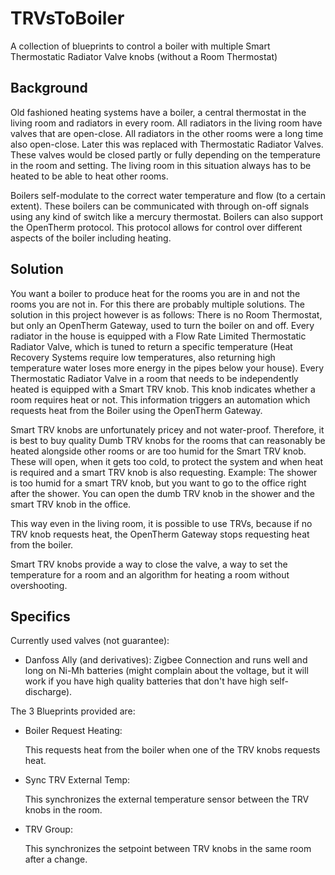 # TRVsToBoiler
A collection of blueprints to control a boiler with multiple Smart Thermostatic Radiator Valve knobs (without a Room Thermostat)

## Background

Old fashioned heating systems have a boiler, a central thermostat in the living room and radiators in every room. 
All radiators in the living room have valves that are open-close.
All radiators in the other rooms were a long time also open-close. Later this was replaced with Thermostatic Radiator Valves. These valves would be closed partly or fully depending on the temperature in the room and setting. The living room in this situation always has to be heated to be able to heat other rooms.

Boilers self-modulate to the correct water temperature and flow (to a certain extent). These boilers can be communicated with through on-off signals using any kind of switch like a mercury thermostat. Boilers can also support the OpenTherm protocol. This protocol allows for control over different aspects of the boiler including heating.

## Solution

You want a boiler to produce heat for the rooms you are in and not the rooms you are not in. For this there are probably multiple solutions.
The solution in this project however is as follows:
There is no Room Thermostat, but only an OpenTherm Gateway, used to turn the boiler on and off.
Every radiator in the house is equipped with a Flow Rate Limited Thermostatic Radiator Valve, which is tuned to return a specific temperature (Heat Recovery Systems require low temperatures, also returning high temperature water loses more energy in the pipes below your house). 
Every Thermostatic Radiator Valve in a room that needs to be independently heated is equipped with a Smart TRV knob. This knob indicates whether a room requires heat or not. This information triggers an automation which requests heat from the Boiler using the OpenTherm Gateway. 

Smart TRV knobs are unfortunately pricey and not water-proof. Therefore, it is best to buy quality Dumb TRV knobs for the rooms that can reasonably be heated alongside other rooms or are too humid for the Smart TRV knob. These will open, when it gets too cold, to protect the system and when heat is required and a smart TRV knob is also requesting. Example: The shower is too humid for a smart TRV knob, but you want to go to the office right after the shower. You can open the dumb TRV knob in the shower and the smart TRV knob in the office.

This way even in the living room, it is possible to use TRVs, because if no TRV knob requests heat, the OpenTherm Gateway stops requesting heat from the boiler.

Smart TRV knobs provide a way to close the valve, a way to set the temperature for a room and an algorithm for heating a room without overshooting.

## Specifics

Currently used valves (not guarantee):
  - Danfoss Ally (and derivatives): Zigbee Connection and runs well and long on Ni-Mh batteries (might complain about the voltage, but it will work if you have high quality batteries that don't have high self-discharge).

The 3 Blueprints provided are:
  - Boiler Request Heating:
  
    This requests heat from the boiler when one of the TRV knobs requests heat.
    
  - Sync TRV External Temp:

    This synchronizes the external temperature sensor between the TRV knobs in the room.
    
  - TRV Group:

    This synchronizes the setpoint between TRV knobs in the same room after a change.
